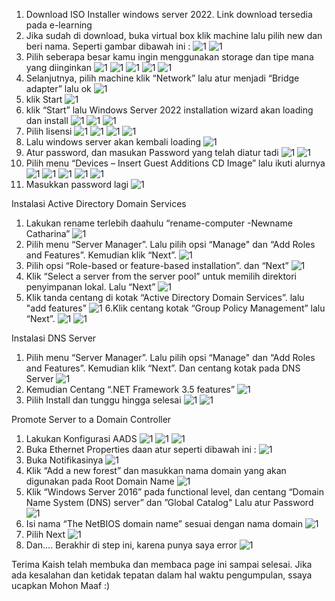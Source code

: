 1. Download ISO Installer windows server 2022. Link download tersedia pada e-learning
2. Jika sudah di download, buka virtual box klik machine lalu pilih new dan beri nama. Seperti gambar dibawah ini :
![1](uts/1.PNG)
![1](uts/2.PNG)
3. Pilih seberapa besar kamu ingin menggunakan storage dan tipe mana yang diinginkan
![1](uts/3.PNG)
![1](uts/4.PNG)
![1](uts/5.PNG)
![1](uts/6.PNG)
![1](uts/7.PNG)
4. Selanjutnya, pilih machine klik “Network” lalu atur menjadi “Bridge adapter” lalu ok
![1](uts/8.PNG)
5. klik Start
![1](uts/9.PNG)
6. klik “Start” lalu Windows Server 2022 installation wizard akan loading dan install
![1](uts/10.PNG)
![1](uts/11.PNG)
![1](uts/12.PNG)
7. Pilih lisensi
![1](uts/13.PNG)
![1](uts/14.PNG)
![1](uts/15.PNG)
![1](uts/16.PNG)
8. Lalu windows server akan kembali loading
![1](uts/17.PNG)
9. Atur password, dan masukan Password yang telah diatur tadi
![1](uts/18.PNG)
![1](uts/19.PNG)
10. Pilih menu “Devices – Insert Guest Additions CD Image” lalu ikuti alurnya
 ![1](uts/20.PNG)
 ![1](uts/21.PNG)
 ![1](uts/22.PNG)
 ![1](uts/23.PNG)
 ![1](uts/24.PNG)
11. Masukkan password lagi
 ![1](uts/25.PNG)

Instalasi Active Directory Domain Services
1. Lakukan rename terlebih daahulu “rename-computer -Newname Catharina”
 ![1](uts/26.PNG)
2. Pilih menu “Server Manager”. Lalu pilih opsi “Manage" dan “Add Roles and Features”. Kemudian klik “Next”.
  ![1](uts/27PNG)
3. Pilih opsi “Role-based or feature-based installation”. dan “Next”
   ![1](uts/28PNG)
4. Klik “Select a server from the server pool” untuk memilih direktori penyimpanan lokal. Lalu “Next”
   ![1](uts/29PNG)
5. Klik tanda centang di kotak “Active Directory Domain Services”. lalu "add features"
   ![1](uts/30PNG)
6.Klik centang kotak “Group Policy Management” lalu “Next”.
   ![1](uts/31PNG)
   ![1](uts/32PNG)


Instalasi DNS Server
1. Pilih menu “Server Manager”. Lalu pilih opsi “Manage" dan “Add Roles and Features”. Kemudian klik “Next”.
   Dan centang kotak pada DNS Server
   ![1](uts/33PNG)
2. Kemudian Centang “.NET Framework 3.5 features”
   ![1](uts/34PNG)
3. Pilih Install dan tunggu hingga selesai
   ![1](uts/35PNG)
   ![1](uts/36PNG)
   
   
Promote Server to a Domain Controller
1. Lakukan Konfigurasi AADS
   ![1](uts/37PNG)
   ![1](uts/38PNG)
   ![1](uts/39PNG)
 2. Buka Ethernet Properties daan atur seperti dibawah ini :
   ![1](uts/40PNG)
 3. Buka Notifikasinya
   ![1](uts/41PNG)
 4. Klik “Add a new forest” dan masukkan nama domain yang akan digunakan pada Root Domain Name
   ![1](uts/42PNG)
 5. Klik “Windows Server 2016” pada functional level, dan centang “Domain Name System (DNS) server” dan ”Global Catalog"
    Lalu atur Password
    ![1](uts/43PNG)
 6. Isi nama “The NetBIOS domain name” sesuai dengan nama domain
    ![1](uts/44PNG)
 7. Pilih Next
    ![1](uts/45PNG)
 8. Dan.... Berakhir di step ini, karena punya saya error
    ![1](uts/46PNG)
    
    
 Terima Kaish telah membuka dan membaca page ini sampai selesai. Jika ada kesalahan dan ketidak tepatan 
 dalam hal waktu pengumpulan, ssaya ucapkan Mohon Maaf :)
